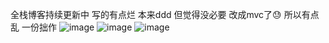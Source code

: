 全栈博客持续更新中 写的有点烂 本来ddd 但觉得没必要 改成mvc了😓 所以有点乱
一份拙作 
![image](https://github.com/user-attachments/assets/803e3798-bf7a-4dd7-9192-37fed6e61c17)
![image](https://github.com/user-attachments/assets/96375e66-b183-49fa-b658-0f4f90bcfd38) 
![image](https://github.com/user-attachments/assets/02fefa32-7be2-49bc-974f-e8d75cd6ff81)

